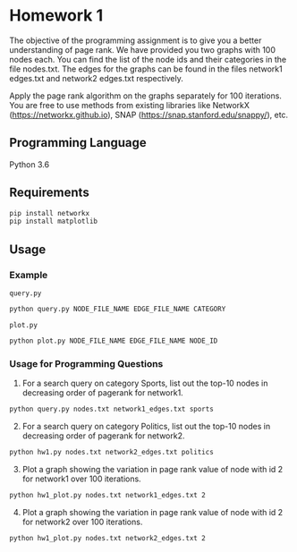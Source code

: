 # Homework 1

The objective of the programming assignment is to give you a better understanding of page rank. We have provided you two graphs with 100 nodes each. You can find the list of the node ids and their categories in the file nodes.txt. The edges for the graphs can be found in the files network1 edges.txt and network2 edges.txt respectively.

Apply the page rank algorithm on the graphs separately for 100 iterations. You are free to use methods from existing libraries like NetworkX (https://networkx.github.io), SNAP (https://snap.stanford.edu/snappy/), etc.

## Programming Language

Python 3.6

## Requirements

```bash
pip install networkx
pip install matplotlib
```

## Usage

### Example

`query.py`

```bash
python query.py NODE_FILE_NAME EDGE_FILE_NAME CATEGORY
```

`plot.py`

```bash
python plot.py NODE_FILE_NAME EDGE_FILE_NAME NODE_ID
```

### Usage for Programming Questions

1. For a search query on category Sports, list out the top-10 nodes in decreasing order of pagerank for network1.

```bash
python query.py nodes.txt network1_edges.txt sports
```

2. For a search query on category Politics, list out the top-10 nodes in decreasing order
of pagerank for network2.

```bash
python hw1.py nodes.txt network2_edges.txt politics
```

3. Plot a graph showing the variation in page rank value of node with id 2 for network1
over 100 iterations.

```bash
python hw1_plot.py nodes.txt network1_edges.txt 2
```

4. Plot a graph showing the variation in page rank value of node with id 2 for network2 over 100 iterations.

```bash
python hw1_plot.py nodes.txt network2_edges.txt 2
```